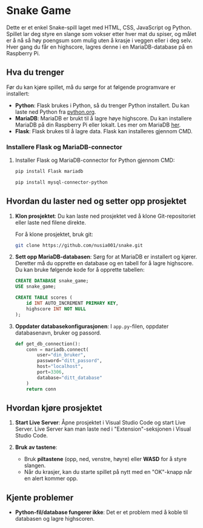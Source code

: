 # Snake Game

Dette er et enkel Snake-spill laget med HTML, CSS, JavaScript og Python. Spillet lar deg styre en slange som vokser etter hver mat du spiser, og målet er å nå så høy poengsum som mulig uten å krasje i veggen eller i deg selv. Hver gang du får en highscore, lagres denne i en MariaDB-database på en Raspberry Pi.

## Hva du trenger

Før du kan kjøre spillet, må du sørge for at følgende programvare er installert:

- **Python**: Flask brukes i Python, så du trenger Python installert. Du kan laste ned Python fra [python.org](https://www.python.org/downloads/).
- **MariaDB**: MariaDB er brukt til å lagre høye highscore. Du kan installere MariaDB på din Raspberry Pi eller lokalt. Les mer om MariaDB [her](https://mariadb.org/).
- **Flask**: Flask brukes til å lagre data. Flask kan installeres gjennom CMD.

### Installere Flask og MariaDB-connector

1. Installer Flask og MariaDB-connector for Python gjennom CMD:
   ```bash
   pip install Flask mariadb

   pip install mysql-connector-python
   ```

## Hvordan du laster ned og setter opp prosjektet

1. **Klon prosjektet**:
   Du kan laste ned prosjektet ved å klone Git-repositoriet eller laste ned filene direkte.

   For å klone prosjektet, bruk git:
   ```bash
   git clone https://github.com/nusia001/snake.git
   ```

2. **Sett opp MariaDB-databasen**:
   Sørg for at MariaDB er installert og kjører. Deretter må du opprette en database og en tabell for å lagre highscore. Du kan bruke følgende kode for å opprette tabellen:

   ```sql
   CREATE DATABASE snake_game;
   USE snake_game;

   CREATE TABLE scores (
       id INT AUTO_INCREMENT PRIMARY KEY,
       highscore INT NOT NULL
   );
   ```

3. **Oppdater databasekonfigurasjonen**:
   I `app.py`-filen, oppdater databasenavn, bruker og passord.
   ```python
   def get_db_connection():
       conn = mariadb.connect(
           user="din_bruker",
           password="ditt_passord",
           host="localhost",
           port=3306,
           database="ditt_database"
       )
       return conn
   ```

## Hvordan kjøre prosjektet

1. **Start Live Server**:
   Åpne prosjektet i Visual Studio Code og start Live Server. Live Server kan man laste ned i "Extension"-seksjonen i Visual Studio Code.

2. **Bruk av tastene**:
   - Bruk **piltastene** (opp, ned, venstre, høyre) eller **WASD** for å styre slangen.
   - Når du krasjer, kan du starte spillet på nytt med en "OK"-knapp når en alert kommer opp.


## Kjente problemer

- **Python-fil/database fungerer ikke**: Det er et problem med å koble til databasen og lagre highscoren.